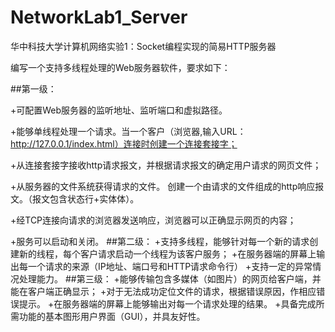 # NetworkLab1_Server


华中科技大学计算机网络实验1：Socket编程实现的简易HTTP服务器


编写一个支持多线程处理的Web服务器软件，要求如下：


##第一级：


+可配置Web服务器的监听地址、监听端口和虚拟路径。


+能够单线程处理一个请求。当一个客户（浏览器,输入URL：http://127.0.0.1/index.html）连接时创建一个连接套接字；


+从连接套接字接收http请求报文，并根据请求报文的确定用户请求的网页文件；


+从服务器的文件系统获得请求的文件。 创建一个由请求的文件组成的http响应报文。（报文包含状态行+实体体）。


+经TCP连接向请求的浏览器发送响应，浏览器可以正确显示网页的内容；


+服务可以启动和关闭。
##第二级：
+支持多线程，能够针对每一个新的请求创建新的线程，每个客户请求启动一个线程为该客户服务；
+在服务器端的屏幕上输出每一个请求的来源（IP地址、端口号和HTTP请求命令行）
+支持一定的异常情况处理能力。
##第三级：
+能够传输包含多媒体（如图片）的网页给客户端，并能在客户端正确显示；
+对于无法成功定位文件的请求，根据错误原因，作相应错误提示。
+在服务器端的屏幕上能够输出对每一个请求处理的结果。
+具备完成所需功能的基本图形用户界面（GUI），并具友好性。
